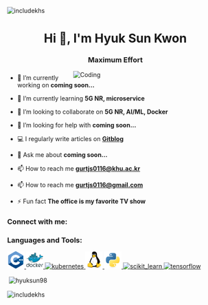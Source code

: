 
<p align="left"> <img src="https://komarev.com/ghpvc/?username=includekhs&label=Profile%20views&color=0e75b6&style=flat" alt="includekhs" /> </p>
<h1 align="center">Hi 👋, I'm Hyuk Sun Kwon</h1>
<h3 align="center">Maximum Effort</h3>

<img align="right" alt="Coding" width="350" src="https://media3.giphy.com/media/v1.Y2lkPTc5MGI3NjExYm56c2ZiemZyMGV0dGM2aDY0djY2YTBqZWhvdnljNHY1eGt2cmF5NyZlcD12MV9pbnRlcm5hbF9naWZfYnlfaWQmY3Q9Zw/xUA7bdpLxQhsSQdyog/giphy.gif">
<h3></h3>


- 🔭 I’m currently working on **coming soon...**

- 🌱 I’m currently learning **5G NR, microservice**

- 👯 I’m looking to collaborate on **5G NR, AI/ML, Docker**

- 🤝 I’m looking for help with **coming soon...**
  
- 💻 I regularly write articles on **[Gitblog](https://hyuksun98.github.io)**

- 💬 Ask me about **coming soon...**

- 📫 How to reach me **gurtjs0116@khu.ac.kr**

- 📫 How to reach me **gurtjs0116@gmail.com**

- ⚡ Fun fact **The office is my favorite TV show**

<h3 align="left">Connect with me:</h3>
<p align="left">
</p>

<h3 align="left">Languages and Tools:</h3>
<p align="left">  <a href="https://www.w3schools.com/cpp/" target="_blank" rel="noreferrer"> <img src="https://raw.githubusercontent.com/devicons/devicon/master/icons/cplusplus/cplusplus-original.svg" alt="cplusplus" width="40" height="40"/> </a> <a href="https://www.docker.com/" target="_blank" rel="noreferrer"> <img src="https://raw.githubusercontent.com/devicons/devicon/master/icons/docker/docker-original-wordmark.svg" alt="docker" width="40" height="40"/> </a>  <a href="https://kubernetes.io" target="_blank" rel="noreferrer"> <img src="https://www.vectorlogo.zone/logos/kubernetes/kubernetes-icon.svg" alt="kubernetes" width="40" height="40"/> </a> <a href="https://www.linux.org/" target="_blank" rel="noreferrer"> <img src="https://raw.githubusercontent.com/devicons/devicon/master/icons/linux/linux-original.svg" alt="linux" width="40" height="40"/> </a>  <a href="https://www.python.org" target="_blank" rel="noreferrer"> <img src="https://raw.githubusercontent.com/devicons/devicon/master/icons/python/python-original.svg" alt="python" width="40" height="40"/> </a> <a href="https://scikit-learn.org/" target="_blank" rel="noreferrer"> <img src="https://upload.wikimedia.org/wikipedia/commons/0/05/Scikit_learn_logo_small.svg" alt="scikit_learn" width="40" height="40"/> </a> <a href="https://www.tensorflow.org" target="_blank" rel="noreferrer"> <img src="https://www.vectorlogo.zone/logos/tensorflow/tensorflow-icon.svg" alt="tensorflow" width="40" height="40"/> </a> </p>

<p>&nbsp;<img align="center" src="https://github-readme-stats.vercel.app/api?username=hyuksun98&show_icons=true&locale=en" alt="hyuksun98" /></p>

<p><img align="center" src="https://github-readme-streak-stats.herokuapp.com/?user=hyuksun98&" alt="includekhs" /></p>
